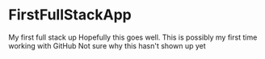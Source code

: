 # FirstFullStackApp
My first full stack up 
Hopefully this goes well.
This is possibly my first time working with GitHub
Not sure why this hasn't shown up yet